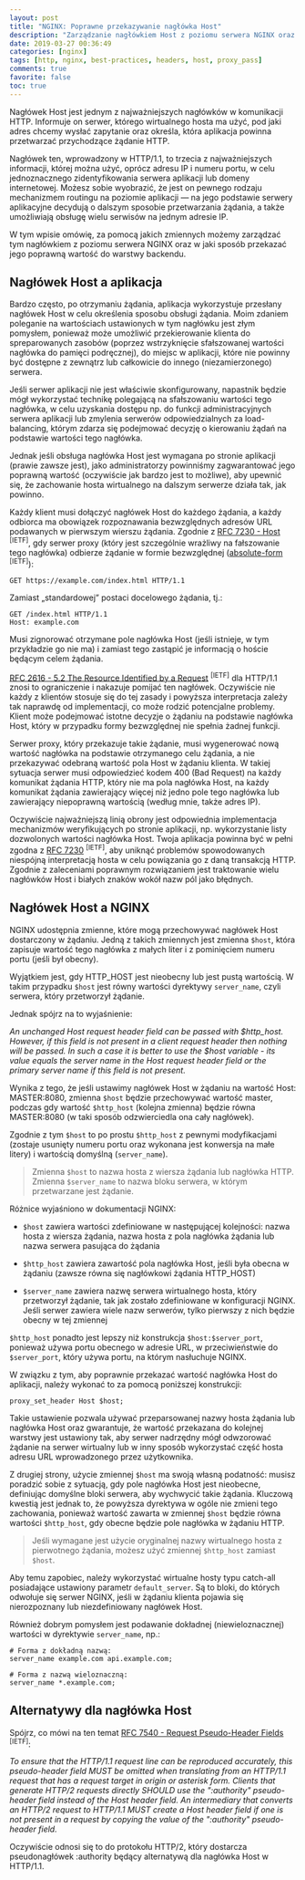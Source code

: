 ```yaml
---
layout: post
title: "NGINX: Poprawne przekazywanie nagłówka Host"
description: "Zarządzanie nagłówkiem Host z poziomu serwera NGINX oraz w jaki sposób przekazać jego poprawną wartość do warstwy backendu."
date: 2019-03-27 00:36:49
categories: [nginx]
tags: [http, nginx, best-practices, headers, host, proxy_pass]
comments: true
favorite: false
toc: true
---
```


Nagłówek <span class="h-b">Host</span> jest jednym z najważniejszych nagłówków w komunikacji HTTP. Informuje on serwer, którego wirtualnego hosta ma użyć, pod jaki adres chcemy wysłać zapytanie oraz określa, która aplikacja powinna przetwarzać przychodzące żądanie HTTP.

Nagłówek ten, wprowadzony w HTTP/1.1, to trzecia z najważniejszych informacji, której można użyć, oprócz adresu IP i numeru portu, w celu jednoznacznego zidentyfikowania serwera aplikacji lub domeny internetowej. Możesz sobie wyobrazić, że jest on pewnego rodzaju mechanizmem routingu na poziomie aplikacji — na jego podstawie serwery aplikacyjne decydują o dalszym sposobie przetwarzania żądania, a także umożliwiają obsługę wielu serwisów na jednym adresie IP.

W tym wpisie omówię, za pomocą jakich zmiennych możemy zarządzać tym nagłówkiem z poziomu serwera NGINX oraz w jaki sposób przekazać jego poprawną wartość do warstwy backendu.

## Nagłówek Host a aplikacja

Bardzo często, po otrzymaniu żądania, aplikacja wykorzystuje przesłany nagłówek <span class="h-b">Host</span> w celu określenia sposobu obsługi żądania. Moim zdaniem poleganie na wartościach ustawionych w tym nagłówku jest złym pomysłem, ponieważ może umożliwić przekierowanie klienta do spreparowanych zasobów (poprzez wstrzyknięcie sfałszowanej wartości nagłówka do pamięci podręcznej), do miejsc w aplikacji, które nie powinny być dostępne z zewnątrz lub całkowicie do innego (niezamierzonego) serwera.

Jeśli serwer aplikacji nie jest właściwie skonfigurowany, napastnik będzie mógł wykorzystać technikę polegającą na sfałszowaniu wartości tego nagłówka, w celu uzyskania dostępu np. do funkcji administracyjnych serwera aplikacji lub zmylenia serwerów odpowiedzialnych za load-balancing, którym zdarza się podejmować decyzję o kierowaniu żądań na podstawie wartości tego nagłówka.

Jednak jeśli obsługa nagłówka <span class="h-b">Host</span> jest wymagana po stronie aplikacji (prawie zawsze jest), jako administratorzy powinniśmy zagwarantować jego poprawną wartość (oczywiście jak bardzo jest to możliwe), aby upewnić się, że zachowanie hosta wirtualnego na dalszym serwerze działa tak, jak powinno.

Każdy klient musi dołączyć nagłówek <span class="h-b">Host</span> do każdego żądania, a każdy odbiorca ma obowiązek rozpoznawania bezwzględnych adresów URL podawanych w pierwszym wierszu żądania. Zgodnie z [RFC 7230 - Host](https://tools.ietf.org/html/rfc7230#section-5.4) <sup>[IETF]</sup>, gdy serwer proxy (który jest szczególnie wrażliwy na fałszowanie tego nagłówka) odbierze żądanie w formie bezwzględnej ([absolute-form](https://tools.ietf.org/html/rfc7230#section-5.3.2) <sup>[IETF]</sup>):

```
GET https://example.com/index.html HTTP/1.1
```

Zamiast „standardowej” postaci docelowego żądania, tj.:

```
GET /index.html HTTP/1.1
Host: example.com
```

Musi zignorować otrzymane pole nagłówka <span class="h-b">Host</span> (jeśli istnieje, w tym przykładzie go nie ma) i zamiast tego zastąpić je informacją o hoście będącym celem żądania.

[RFC 2616 - 5.2 The Resource Identified by a Request](https://tools.ietf.org/html/rfc2616#section-5.2) <sup>[IETF]</sup> dla HTTP/1.1 znosi to ograniczenie i nakazuje pomijać ten nagłówek. Oczywiście nie każdy z klientów stosuje się do tej zasady i powyższa interpretacja zależy tak naprawdę od implementacji, co może rodzić potencjalne problemy. Klient może podejmować istotne decyzje o żądaniu na podstawie nagłówka <span class="h-b">Host</span>, który w przypadku formy bezwzględnej nie spełnia żadnej funkcji.

Serwer proxy, który przekazuje takie żądanie, musi wygenerować nową wartość nagłówka na podstawie otrzymanego celu żądania, a nie przekazywać odebraną wartość pola <span class="h-b">Host</span> w żądaniu klienta. W takiej sytuacja serwer musi odpowiedzieć kodem 400 (Bad Request) na każdy komunikat żądania HTTP, który nie ma pola nagłówka <span class="h-b">Host</span>, na każdy komunikat żądania zawierający więcej niż jedno pole tego nagłówka lub zawierający niepoprawną wartością (według mnie, także adres IP).

Oczywiście najważniejszą linią obrony jest odpowiednia implementacja mechanizmów weryfikujących po stronie aplikacji, np. wykorzystanie listy dozwolonych wartości nagłówka <span class="h-b">Host</span>. Twoja aplikacja powinna być w pełni zgodna z [RFC 7230](https://tools.ietf.org/html/rfc7230) <sup>[IETF]</sup>, aby uniknąć problemów spowodowanych niespójną interpretacją hosta w celu powiązania go z daną transakcją HTTP. Zgodnie z zaleceniami poprawnym rozwiązaniem jest traktowanie wielu nagłówków <span class="h-b">Host</span> i białych znaków wokół nazw pól jako błędnych.

## Nagłówek Host a NGINX

NGINX udostępnia zmienne, które mogą przechowywać nagłówek <span class="h-b">Host</span> dostarczony w żądaniu. Jedną z takich zmiennych jest zmienna `$host`, która zapisuje wartość tego nagłówka z małych liter i z pominięciem numeru portu (jeśli był obecny).

Wyjątkiem jest, gdy <span class="h-b">HTTP_HOST</span> jest nieobecny lub jest pustą wartością. W takim przypadku `$host` jest równy wartości dyrektywy `server_name`, czyli serwera, który przetworzył żądanie.

Jednak spójrz na to wyjaśnienie:

<p class="ext">
  <em>
    An unchanged Host request header field can be passed with $http_host. However, if this field is not present in a client request header then nothing will be passed. In such a case it is better to use the $host variable - its value equals the server name in the Host request header field or the primary server name if this field is not present.
  </em>
</p>

Wynika z tego, że jeśli ustawimy nagłówek <span class="h-b">Host</span> w żądaniu na wartość <span class="h-b">Host: MASTER:8080</span>, zmienna `$host` będzie przechowywać wartość <span class="h-b">master</span>, podczas gdy wartość `$http_host` (kolejna zmienna) będzie równa <span class="h-b">MASTER:8080</span> (w taki sposób odzwierciedla ona cały nagłówek).

Zgodnie z tym `$host` to po prostu `$http_host` z pewnymi modyfikacjami (zostaje usunięty numeru portu oraz wykonana jest konwersja na małe litery) i wartością domyślną (`server_name`).

  > Zmienna `$host` to nazwa hosta z wiersza żądania lub nagłówka HTTP. Zmienna `$server_name` to nazwa bloku serwera, w którym przetwarzane jest żądanie.

Różnice wyjaśniono w dokumentacji NGINX:

- `$host` zawiera wartości zdefiniowane w następującej kolejności: nazwa hosta z wiersza żądania, nazwa hosta z pola nagłówka żądania lub nazwa serwera pasująca do żądania

- `$http_host` zawiera zawartość pola nagłówka <span class="h-b">Host</span>, jeśli była obecna w żądaniu (zawsze równa się nagłówkowi żądania <span class="h-b">HTTP_HOST</span>)

- `$server_name` zawiera nazwę serwera wirtualnego hosta, który przetworzył żądanie, tak jak zostało zdefiniowane w konfiguracji NGINX. Jeśli serwer zawiera wiele nazw serwerów, tylko pierwszy z nich będzie obecny w tej zmiennej

`$http_host` ponadto jest lepszy niż konstrukcja `$host:$server_port`, ponieważ używa portu obecnego w adresie URL, w przeciwieństwie do `$server_port`, który używa portu, na którym nasłuchuje NGINX.

W związku z tym, aby poprawnie przekazać wartość nagłówka <span class="h-b">Host</span> do aplikacji, należy wykonać to za pomocą poniższej konstrukcji:

```nginx
proxy_set_header Host $host;
```

Takie ustawienie pozwala używać przeparsowanej nazwy hosta żądania lub nagłówka <span class="h-b">Host</span> oraz gwarantuje, że wartość przekazana do kolejnej warstwy jest ustawiony tak, aby serwer nadrzędny mógł odwzorować żądanie na serwer wirtualny lub w inny sposób wykorzystać część hosta adresu URL wprowadzonego przez użytkownika.

Z drugiej strony, użycie zmiennej `$host` ma swoją własną podatność: musisz poradzić sobie z sytuacją, gdy pole nagłówka <span class="h-b">Host</span> jest nieobecne, definiując domyślne bloki serwera, aby wychwycić takie żądania. Kluczową kwestią jest jednak to, że powyższa dyrektywa w ogóle nie zmieni tego zachowania, ponieważ wartość zawarta w zmiennej `$host` będzie równa wartości `$http_host`, gdy obecne będzie pole nagłówka w żądaniu HTTP.

  > Jeśli wymagane jest użycie oryginalnej nazwy wirtualnego hosta z pierwotnego żądania, możesz użyć zmiennej `$http_host` zamiast `$host`.

Aby temu zapobiec, należy wykorzystać wirtualne hosty typu catch-all posiadające ustawiony parametr `default_server`. Są to bloki, do których odwołuje się serwer NGINX, jeśli w żądaniu klienta pojawia się nierozpoznany lub niezdefiniowany nagłówek <span class="h-b">Host</span>.

Również dobrym pomysłem jest podawanie dokładnej (niewieloznacznej) wartości w dyrektywie `server_name`, np.:

```nginx
# Forma z dokładną nazwą:
server_name example.com api.example.com;

# Forma z nazwą wieloznaczną:
server_name *.example.com;
```

## Alternatywy dla nagłówka Host

Spójrz, co mówi na ten temat [RFC 7540 - Request Pseudo-Header Fields](https://tools.ietf.org/html/rfc7540#section-8.1.2.3) <sup>[IETF]</sup>:

<p class="ext">
  <em>
    To ensure that the HTTP/1.1 request line can be reproduced accurately, this pseudo-header field MUST be omitted when translating from an HTTP/1.1 request that has a request target in origin or asterisk form. Clients that generate HTTP/2 requests directly SHOULD use the ":authority" pseudo-header field instead of the Host header field. An intermediary that converts an HTTP/2 request to HTTP/1.1 MUST create a Host header field if one is not present in a request by copying the value of the ":authority" pseudo-header field.
  </em>
</p>

Oczywiście odnosi się to do protokołu HTTP/2, który dostarcza pseudonagłówek <span class="h-b">:authority</span> będący alternatywą dla nagłówka <span class="h-b">Host</span> w HTTP/1.1.
